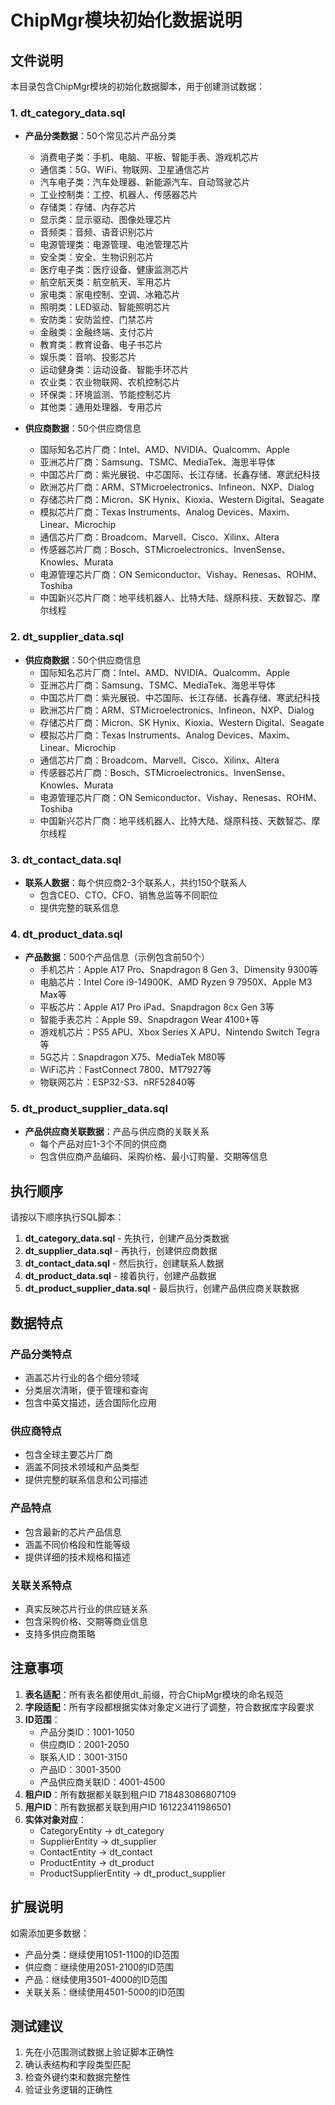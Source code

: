 # ChipMgr模块初始化数据说明

## 文件说明

本目录包含ChipMgr模块的初始化数据脚本，用于创建测试数据：

### 1. dt_category_data.sql
- **产品分类数据**：50个常见芯片产品分类
  - 消费电子类：手机、电脑、平板、智能手表、游戏机芯片
  - 通信类：5G、WiFi、物联网、卫星通信芯片
  - 汽车电子类：汽车处理器、新能源汽车、自动驾驶芯片
  - 工业控制类：工控、机器人、传感器芯片
  - 存储类：存储、内存芯片
  - 显示类：显示驱动、图像处理芯片
  - 音频类：音频、语音识别芯片
  - 电源管理类：电源管理、电池管理芯片
  - 安全类：安全、生物识别芯片
  - 医疗电子类：医疗设备、健康监测芯片
  - 航空航天类：航空航天、军用芯片
  - 家电类：家电控制、空调、冰箱芯片
  - 照明类：LED驱动、智能照明芯片
  - 安防类：安防监控、门禁芯片
  - 金融类：金融终端、支付芯片
  - 教育类：教育设备、电子书芯片
  - 娱乐类：音响、投影芯片
  - 运动健身类：运动设备、智能手环芯片
  - 农业类：农业物联网、农机控制芯片
  - 环保类：环境监测、节能控制芯片
  - 其他类：通用处理器、专用芯片

- **供应商数据**：50个供应商信息
  - 国际知名芯片厂商：Intel、AMD、NVIDIA、Qualcomm、Apple
  - 亚洲芯片厂商：Samsung、TSMC、MediaTek、海思半导体
  - 中国芯片厂商：紫光展锐、中芯国际、长江存储、长鑫存储、寒武纪科技
  - 欧洲芯片厂商：ARM、STMicroelectronics、Infineon、NXP、Dialog
  - 存储芯片厂商：Micron、SK Hynix、Kioxia、Western Digital、Seagate
  - 模拟芯片厂商：Texas Instruments、Analog Devices、Maxim、Linear、Microchip
  - 通信芯片厂商：Broadcom、Marvell、Cisco、Xilinx、Altera
  - 传感器芯片厂商：Bosch、STMicroelectronics、InvenSense、Knowles、Murata
  - 电源管理芯片厂商：ON Semiconductor、Vishay、Renesas、ROHM、Toshiba
  - 中国新兴芯片厂商：地平线机器人、比特大陆、燧原科技、天数智芯、摩尔线程

### 2. dt_supplier_data.sql
- **供应商数据**：50个供应商信息
  - 国际知名芯片厂商：Intel、AMD、NVIDIA、Qualcomm、Apple
  - 亚洲芯片厂商：Samsung、TSMC、MediaTek、海思半导体
  - 中国芯片厂商：紫光展锐、中芯国际、长江存储、长鑫存储、寒武纪科技
  - 欧洲芯片厂商：ARM、STMicroelectronics、Infineon、NXP、Dialog
  - 存储芯片厂商：Micron、SK Hynix、Kioxia、Western Digital、Seagate
  - 模拟芯片厂商：Texas Instruments、Analog Devices、Maxim、Linear、Microchip
  - 通信芯片厂商：Broadcom、Marvell、Cisco、Xilinx、Altera
  - 传感器芯片厂商：Bosch、STMicroelectronics、InvenSense、Knowles、Murata
  - 电源管理芯片厂商：ON Semiconductor、Vishay、Renesas、ROHM、Toshiba
  - 中国新兴芯片厂商：地平线机器人、比特大陆、燧原科技、天数智芯、摩尔线程

### 3. dt_contact_data.sql
- **联系人数据**：每个供应商2-3个联系人，共约150个联系人
  - 包含CEO、CTO、CFO、销售总监等不同职位
  - 提供完整的联系信息

### 4. dt_product_data.sql
- **产品数据**：500个产品信息（示例包含前50个）
  - 手机芯片：Apple A17 Pro、Snapdragon 8 Gen 3、Dimensity 9300等
  - 电脑芯片：Intel Core i9-14900K、AMD Ryzen 9 7950X、Apple M3 Max等
  - 平板芯片：Apple A17 Pro iPad、Snapdragon 8cx Gen 3等
  - 智能手表芯片：Apple S9、Snapdragon Wear 4100+等
  - 游戏机芯片：PS5 APU、Xbox Series X APU、Nintendo Switch Tegra等
  - 5G芯片：Snapdragon X75、MediaTek M80等
  - WiFi芯片：FastConnect 7800、MT7927等
  - 物联网芯片：ESP32-S3、nRF52840等

### 5. dt_product_supplier_data.sql
- **产品供应商关联数据**：产品与供应商的关联关系
  - 每个产品对应1-3个不同的供应商
  - 包含供应商产品编码、采购价格、最小订购量、交期等信息

## 执行顺序

请按以下顺序执行SQL脚本：

1. **dt_category_data.sql** - 先执行，创建产品分类数据
2. **dt_supplier_data.sql** - 再执行，创建供应商数据
3. **dt_contact_data.sql** - 然后执行，创建联系人数据
4. **dt_product_data.sql** - 接着执行，创建产品数据
5. **dt_product_supplier_data.sql** - 最后执行，创建产品供应商关联数据

## 数据特点

### 产品分类特点
- 涵盖芯片行业的各个细分领域
- 分类层次清晰，便于管理和查询
- 包含中英文描述，适合国际化应用

### 供应商特点
- 包含全球主要芯片厂商
- 涵盖不同技术领域和产品类型
- 提供完整的联系信息和公司描述

### 产品特点
- 包含最新的芯片产品信息
- 涵盖不同价格段和性能等级
- 提供详细的技术规格和描述

### 关联关系特点
- 真实反映芯片行业的供应链关系
- 包含采购价格、交期等商业信息
- 支持多供应商策略

## 注意事项

1. **表名适配**：所有表名都使用dt_前缀，符合ChipMgr模块的命名规范
2. **字段适配**：所有字段都根据实体对象定义进行了调整，符合数据库字段要求
3. **ID范围**：
   - 产品分类ID：1001-1050
   - 供应商ID：2001-2050
   - 联系人ID：3001-3150
   - 产品ID：3001-3500
   - 产品供应商关联ID：4001-4500
4. **租户ID**：所有数据都关联到租户ID 718483086807109
5. **用户ID**：所有数据都关联到用户ID 161223411986501
6. **实体对象对应**：
   - CategoryEntity → dt_category
   - SupplierEntity → dt_supplier
   - ContactEntity → dt_contact
   - ProductEntity → dt_product
   - ProductSupplierEntity → dt_product_supplier

## 扩展说明

如需添加更多数据：
- 产品分类：继续使用1051-1100的ID范围
- 供应商：继续使用2051-2100的ID范围  
- 产品：继续使用3501-4000的ID范围
- 关联关系：继续使用4501-5000的ID范围

## 测试建议

1. 先在小范围测试数据上验证脚本正确性
2. 确认表结构和字段类型匹配
3. 检查外键约束和数据完整性
4. 验证业务逻辑的正确性
